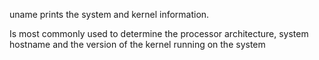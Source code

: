 uname prints the system and kernel information.

Is most commonly used to determine the processor architecture, system hostname and the version of the kernel running on the system


